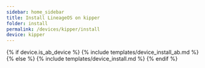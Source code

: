 ```yaml
---
sidebar: home_sidebar
title: Install LineageOS on kipper
folder: install
permalink: /devices/kipper/install
device: kipper
---
```

{% if device.is_ab_device %}
{% include templates/device_install_ab.md %}
{% else %}
{% include templates/device_install.md %}
{% endif %}
